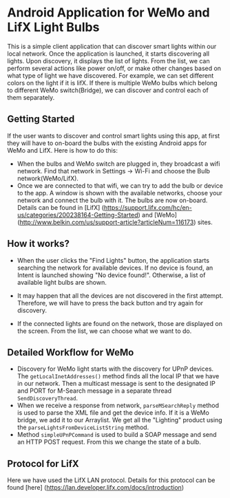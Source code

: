 # Android Application for WeMo and LifX Light Bulbs

This is a simple client application that can discover smart lights within our local network. Once the application is launched, it starts discovering all lights. Upon discovery, it displays the list of lights. From the list, we can perform several actions like power on/off, or make other changes based on what type of light we have discovered. For example, we can set different colors on the light if it is lifX. If there is multiple WeMo bulbs which belong to different WeMo switch(Bridge), we can discover and control each of them separately. 

## Getting Started

If the user wants to discover and control smart lights using this app, at first they will have to on-board the bulbs with the existing Android apps for WeMo and LifX. Here is how to do this:

* When the bulbs and WeMo switch are plugged in, they broadcast a wifi network. Find that network in Settings -> Wi-Fi and choose the Bulb network(WeMo/LifX).  
* Once we are connected to that wifi, we can try to add the bulb or device to the app. A window is shown with the available networks, choose your network and connect the bulb with it. The bulbs are now on-board. Details can be found in [LifX] (https://support.lifx.com/hc/en-us/categories/200238164-Getting-Started) and [WeMo] (http://www.belkin.com/us/support-article?articleNum=116173) sites.


## How it works?
* When the user clicks the "Find Lights" button, the application starts searching the network for available devices. If no device is found, an Intent is launched showing "No device found!". Otherwise, a list of available light bulbs are shown.

* It may happen that all the devices are not discovered in the first attempt. Therefore, we will have to press the back button and try again for discovery.

* If the connected lights are found on the network, those are displayed on the screen. From the list, we can choose what we want to do.


## Detailed Workflow for WeMo
* Discovery for WeMo light starts with the discovery for UPnP devices. The `getLocalInetAddresses()` method finds all the local IP that we have in our network. Then a multicast message is sent to the designated IP and PORT for M-Search message in a separate thread `SendDiscoveryThread`.
* When we receive a response from network, `parseMSearchReply` method is used to parse the XML file and get the device info. If it is a WeMo bridge, we add it to our Arraylist. We get all the "Lighting" product using the `parseLightsFromDeviceListString` method.
* Method `simpleUPnPCommand` is used to build a SOAP message and send an HTTP POST request. From this we change the state of a bulb.

## Protocol for LifX

Here we have used the LifX LAN protocol. Details for this protocol can be found [here] (https://lan.developer.lifx.com/docs/introduction)



